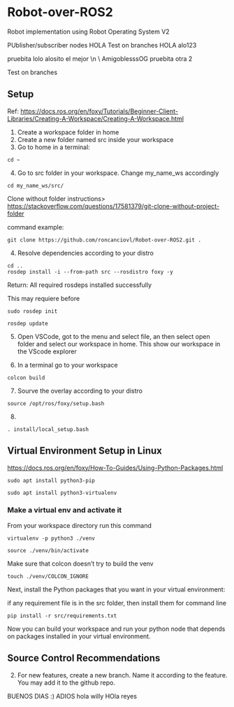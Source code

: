 # Robot-over-ROS2
Robot implementation using Robot Operating System V2

PUblisher/subscriber nodes
HOLA 
Test on branches
HOLA alo123

pruebita lolo
alosito el mejor
\n  \\ AmigoblesssOG
pruebita otra 2

Test on branches


## Setup

Ref: https://docs.ros.org/en/foxy/Tutorials/Beginner-Client-Libraries/Creating-A-Workspace/Creating-A-Workspace.html

1. Create a workspace folder in home
2. Create a new folder named src inside your workspace 
3. Go to home in a terminal: 

```shell script
cd ~
```

4. Go to src folder in your workspace. Change my_name_ws accordingly

```shell script
cd my_name_ws/src/
```

Clone without folder instructions> https://stackoverflow.com/questions/17581379/git-clone-without-project-folder 

command example: 
```shell script
git clone https://github.com/roncanciovl/Robot-over-ROS2.git .
```

4. Resolve dependencies according to your distro
```shell script
cd ..
rosdep install -i --from-path src --rosdistro foxy -y
```
Return: All required rosdeps installed successfully

This may requiere before

```shell script
sudo rosdep init
```
```shell script
rosdep update
```

5. Open VSCode, got to the menu and select file, an then select open folder and select our workspace in home. This show our workspace in the VScode explorer

6. In a terminal go to your workspace 

```shell script
colcon build
```

7. Sourve the overlay according to your distro

```shell script
source /opt/ros/foxy/setup.bash
```
8.

```shell script
. install/local_setup.bash
```


## Virtual Environment Setup in Linux

https://docs.ros.org/en/foxy/How-To-Guides/Using-Python-Packages.html

```shell script
sudo apt install python3-pip
```

```shell script
sudo apt install python3-virtualenv
```
### Make a virtual env and activate it

From your workspace directory run this command

```shell script
virtualenv -p python3 ./venv
```
```shell script
source ./venv/bin/activate
```

Make sure that colcon doesn’t try to build the venv
```shell script
touch ./venv/COLCON_IGNORE
```


Next, install the Python packages that you want in your virtual environment:

if any requirement file is in the src folder, then install them for command line

```shell script
pip install -r src/requirements.txt
```

Now you can build your workspace and run your python node that depends on packages installed in your virtual environment.



## Source Control Recommendations


2. For new features, create a new branch. Name it according to the feature. You may add it to the github repo.





BUENOS DIAS :)
ADIOS 
hola willy
HOla reyes
